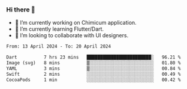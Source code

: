 ### Hi there 👋

<!--
**devcat37/devcat37** is a ✨ _special_ ✨ repository because its `README.md` (this file) appears on your GitHub profile.-->


- 🔭 I’m currently working on Chimicum application.
- 🌱 I’m currently learning Flutter/Dart.
- 👯 I’m looking to collaborate with UI designers.
<!-- - 🤔 I’m looking for help with ... -->

<!--START_SECTION:waka-->

```txt
From: 13 April 2024 - To: 20 April 2024

Dart          7 hrs 23 mins   ████████████████████████░   96.21 %
Image (svg)   8 mins          ▒░░░░░░░░░░░░░░░░░░░░░░░░   01.80 %
YAML          3 mins          ▒░░░░░░░░░░░░░░░░░░░░░░░░   00.84 %
Swift         2 mins          ░░░░░░░░░░░░░░░░░░░░░░░░░   00.49 %
CocoaPods     1 min           ░░░░░░░░░░░░░░░░░░░░░░░░░   00.42 %
```

<!--END_SECTION:waka-->
